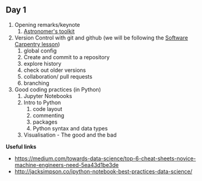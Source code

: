 ## Day 1

1. Opening remarks/keynote
    1. [Astronomer's toolkit](https://docs.google.com/presentation/d/18ov89nU8fsQP2t6cX0LIpLwn00hNG7xymZA109gUuWA/edit?usp=sharing)
2. Version Control with git and github (we will be following the [Software Carpentry lesson](http://swcarpentry.github.io/git-novice/))
    1. global config
    2. Create and commit to a repository
    3. explore history
    4. check out older versions
    5. collaboration/ pull requests
    6. branching
3. Good coding practices (in Python)
    1. Jupyter Notebooks
    2. Intro to Python
        1. code layout
        2. commenting
        3. packages
        4. Python syntax and data types
    3. Visualisation - The good and the bad


**Useful links**

- https://medium.com/towards-data-science/top-6-cheat-sheets-novice-machine-engineers-need-5ea43d1be3de
- http://jacksimpson.co/ipython-notebook-best-practices-data-science/
